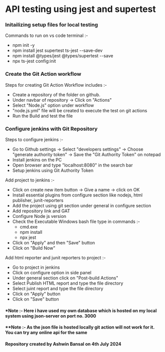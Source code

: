 <h1>API testing using jest and supertest</h1>
<h3>Initailizing setup files for local testing</h3>
<p>
  Commands to run on vs code terminal :-
  <ul>
    <li>npm init -y</li>
    <li>npm install jest supertest ts-jest --save-dev</li>
    <li>npm install @types/jest @types/supertest --save</li>
    <li>npx ts-jest config:init</li>
  </ul>
</p>
<h3>Create the Git Action workflow</h3>
<p>
  Steps for creating Git Action Workflow includes :-
  <ul>
    <li>Create a repository of the folder on github.</li>
    <li>Under navbar of repository -> Click on "Actions"</li>
    <li>Select "Node.js" option under workflow</li>
    <li>"node.js.yml" file will be created to execute the test on git actions</li>
    <li>Run the Build and test the file</li>
  </ul>
</p>
<h3>Configure jenkins with Git Repository</h3>
<p>
  Steps to configure jenkins :-
  <ul>
    <li>Go to Github settings -> Select "developers settings" -> Choose "generate authority token" -> Save the "Git Authority Token" on notepad</li>
    <li>Install jenkins on the PC</li>
    <li>Open browser and type "localhost:8080" in the search bar</li>
    <li>Setup jenkins using Git Authority Token</li>
  </ul>
  Add project to jenkins :-
  <ul>
    <li>Click on create new item button -> Give a name -> click on OK</li>
    <li>Install essential plugins from configure section like nodejs, html publisher, junit-reporters</li>
    <li>Add the project using git section under general in configure section</li>
    <li>Add repository link and GAT</li>
    <li>Configure Node js version</li>
    <li>Check the Executable Windows bash file
      type in commands :-
      <ul>
        <li>cmd.exe</li>
        <li>npm install</li>
        <li>npx jest</li>
      </ul>
    </li>
    <li>Click on "Apply" and then "Save" button</li>
    <li>Click on "Build Now"</li>
  </ul>
  Add html reporter and junit reporters to project :-
  <ul>
    <li>Go to project in jenkins</li>
    <li>Click on configure option in side panel</li>
    <li>Under general section click on "Post-build Actions"</li>
    <li>Select Publish HTML report and type the file directory</li>
    <li>Select juint report and type the file directory</li>
    <li>Click on "Apply" button</li>
    <li>Click on "Save" button</li>
  </ul>
</p>

<h4>*Note :- Here i have used my own database which is hosted on my local system using json-server on port no. 3000</h4>
<h4>**Note :- As the json file is hosted locally git action will not work for it. You can try any online api for the same</h4>
<h4>Repository created by Ashwin Bansal on 4th July 2024</h4>
